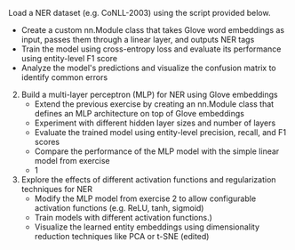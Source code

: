  Load a NER dataset (e.g. CoNLL-2003) using the script provided below.
   - Create a custom nn.Module class that takes Glove word embeddings as input, passes them through a linear layer, and outputs NER tags
   - Train the model using cross-entropy loss and evaluate its performance using entity-level F1 score
   - Analyze the model's predictions and visualize the confusion matrix to identify common errors
2. Build a multi-layer perceptron (MLP) for NER using Glove embeddings
   - Extend the previous exercise by creating an nn.Module class that defines an MLP architecture on top of Glove embeddings
   - Experiment with different hidden layer sizes and number of layers
   - Evaluate the trained model using entity-level precision, recall, and F1 scores
   - Compare the performance of the MLP model with the simple linear model from exercise 
   - 1
3. Explore the effects of different activation functions and regularization techniques for NER
   - Modify the MLP model from exercise 2 to allow configurable activation functions (e.g. ReLU, tanh, sigmoid)
   - Train models with different activation functions.)
   - Visualize the learned entity embeddings using dimensionality reduction techniques like PCA or t-SNE (edited) 
